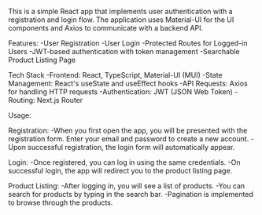 This is a simple React app that implements user authentication with a registration and login flow. The application uses Material-UI for the UI components and Axios to communicate with a backend API.

Features:
-User Registration
-User Login
-Protected Routes for Logged-in Users
-JWT-based authentication with token management
-Searchable Product Listing Page


Tech Stack
-Frontend: React, TypeScript, Material-UI (MUI)
-State Management: React's useState and useEffect hooks
-API Requests: Axios for handling HTTP requests
-Authentication: JWT (JSON Web Token)
-Routing: Next.js Router

Usage:

Registration:
-When you first open the app, you will be presented with the registration form. Enter your email and password to create a new account.
-Upon successful registration, the login form will automatically appear.

Login:
-Once registered, you can log in using the same credentials.
-On successful login, the app will redirect you to the product listing page.

Product Listing:
-After logging in, you will see a list of products.
-You can search for products by typing in the search bar.
-Pagination is implemented to browse through the products.
